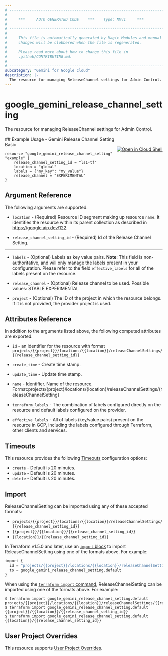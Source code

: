 ```yaml
---
# ----------------------------------------------------------------------------
#
#     ***     AUTO GENERATED CODE    ***    Type: MMv1     ***
#
# ----------------------------------------------------------------------------
#
#     This file is automatically generated by Magic Modules and manual
#     changes will be clobbered when the file is regenerated.
#
#     Please read more about how to change this file in
#     .github/CONTRIBUTING.md.
#
# ----------------------------------------------------------------------------
subcategory: "Gemini for Google Cloud"
description: |-
  The resource for managing ReleaseChannel settings for Admin Control.
---
```


# google_gemini_release_channel_setting

The resource for managing ReleaseChannel settings for Admin Control.



<div class = "oics-button" style="float: right; margin: 0 0 -15px">
  <a href="https://console.cloud.google.com/cloudshell/open?cloudshell_git_repo=https%3A%2F%2Fgithub.com%2Fterraform-google-modules%2Fdocs-examples.git&cloudshell_image=gcr.io%2Fcloudshell-images%2Fcloudshell%3Alatest&cloudshell_print=.%2Fmotd&cloudshell_tutorial=.%2Ftutorial.md&cloudshell_working_dir=gemini_release_channel_setting_basic&open_in_editor=main.tf" target="_blank">
    <img alt="Open in Cloud Shell" src="//gstatic.com/cloudssh/images/open-btn.svg" style="max-height: 44px; margin: 32px auto; max-width: 100%;">
  </a>
</div>
## Example Usage - Gemini Release Channel Setting Basic


```hcl
resource "google_gemini_release_channel_setting" "example" {
    release_channel_setting_id = "ls1-tf"
    location = "global"
    labels = {"my_key": "my_value"}
    release_channel = "EXPERIMENTAL"
}
```

## Argument Reference

The following arguments are supported:


* `location` -
  (Required)
  Resource ID segment making up resource `name`. It identifies the resource within its parent collection as described in https://google.aip.dev/122.

* `release_channel_setting_id` -
  (Required)
  Id of the Release Channel Setting.


- - -


* `labels` -
  (Optional)
  Labels as key value pairs.
  **Note**: This field is non-authoritative, and will only manage the labels present in your configuration.
  Please refer to the field `effective_labels` for all of the labels present on the resource.

* `release_channel` -
  (Optional)
  Release channel to be used.
  Possible values:
  STABLE
  EXPERIMENTAL

* `project` - (Optional) The ID of the project in which the resource belongs.
    If it is not provided, the provider project is used.


## Attributes Reference

In addition to the arguments listed above, the following computed attributes are exported:

* `id` - an identifier for the resource with format `projects/{{project}}/locations/{{location}}/releaseChannelSettings/{{release_channel_setting_id}}`

* `create_time` -
  Create time stamp.

* `update_time` -
  Update time stamp.

* `name` -
  Identifier. Name of the resource.
  Format:projects/{project}/locations/{location}/releaseChannelSettings/{releaseChannelSetting}

* `terraform_labels` -
  The combination of labels configured directly on the resource
   and default labels configured on the provider.

* `effective_labels` -
  All of labels (key/value pairs) present on the resource in GCP, including the labels configured through Terraform, other clients and services.


## Timeouts

This resource provides the following
[Timeouts](https://developer.hashicorp.com/terraform/plugin/sdkv2/resources/retries-and-customizable-timeouts) configuration options:

- `create` - Default is 20 minutes.
- `update` - Default is 20 minutes.
- `delete` - Default is 20 minutes.

## Import


ReleaseChannelSetting can be imported using any of these accepted formats:

* `projects/{{project}}/locations/{{location}}/releaseChannelSettings/{{release_channel_setting_id}}`
* `{{project}}/{{location}}/{{release_channel_setting_id}}`
* `{{location}}/{{release_channel_setting_id}}`


In Terraform v1.5.0 and later, use an [`import` block](https://developer.hashicorp.com/terraform/language/import) to import ReleaseChannelSetting using one of the formats above. For example:

```tf
import {
  id = "projects/{{project}}/locations/{{location}}/releaseChannelSettings/{{release_channel_setting_id}}"
  to = google_gemini_release_channel_setting.default
}
```

When using the [`terraform import` command](https://developer.hashicorp.com/terraform/cli/commands/import), ReleaseChannelSetting can be imported using one of the formats above. For example:

```
$ terraform import google_gemini_release_channel_setting.default projects/{{project}}/locations/{{location}}/releaseChannelSettings/{{release_channel_setting_id}}
$ terraform import google_gemini_release_channel_setting.default {{project}}/{{location}}/{{release_channel_setting_id}}
$ terraform import google_gemini_release_channel_setting.default {{location}}/{{release_channel_setting_id}}
```

## User Project Overrides

This resource supports [User Project Overrides](https://registry.terraform.io/providers/hashicorp/google/latest/docs/guides/provider_reference#user_project_override).
